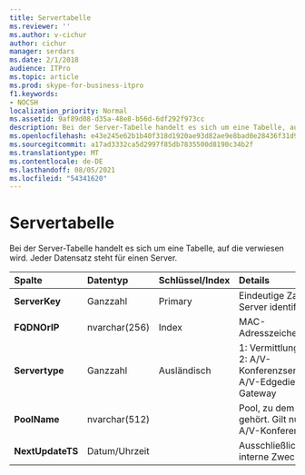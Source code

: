 ```yaml
---
title: Servertabelle
ms.reviewer: ''
ms.author: v-cichur
author: cichur
manager: serdars
ms.date: 2/1/2018
audience: ITPro
ms.topic: article
ms.prod: skype-for-business-itpro
f1.keywords:
- NOCSH
localization_priority: Normal
ms.assetid: 9af89d08-d35a-48e8-b56d-6df292f973cc
description: Bei der Server-Tabelle handelt es sich um eine Tabelle, auf die verwiesen wird. Jeder Datensatz steht für einen Server.
ms.openlocfilehash: e43e245e62b1b40f318d1920ae93d82ae9e8bad0e28436f31d9cc2f0fe54bac1
ms.sourcegitcommit: a17ad3332ca5d2997f85db7835500d8190c34b2f
ms.translationtype: MT
ms.contentlocale: de-DE
ms.lasthandoff: 08/05/2021
ms.locfileid: "54341620"
---
```

# <a name="server-table"></a>Servertabelle
 
Bei der Server-Tabelle handelt es sich um eine Tabelle, auf die verwiesen wird. Jeder Datensatz steht für einen Server. 
  
|**Spalte**|**Datentyp**|**Schlüssel/Index**|**Details**|
|:-----|:-----|:-----|:-----|
|**ServerKey** <br/> |Ganzzahl  <br/> |Primary  <br/> |Eindeutige Zahl, die den Server identifiziert.  <br/> |
|**FQDNOrIP** <br/> |nvarchar(256)  <br/> |Index  <br/> |MAC-Adresszeichenfolge.  <br/> |
|**Servertype** <br/> |Ganzzahl  <br/> |Ausländisch  <br/> |1: Vermittlungsserver  <br/> 2: A/V-Konferenzserver16394: A/V-Edgedienst32769: Gateway  <br/> |
|**PoolName** <br/> |nvarchar(512)  <br/> ||Pool, zu dem der Server gehört. Gilt nur für den A/V-Konferenzserver.  <br/> |
|**NextUpdateTS** <br/> |Datum/Uhrzeit  <br/> ||Ausschließlich für interne Zwecke.  <br/> |
   

